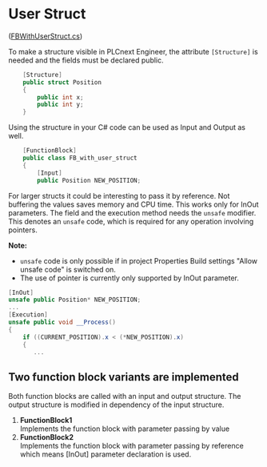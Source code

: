 # User Struct

([FBWithUserStruct.cs](FBWithUserStruct.cs))

To make a structure visible in PLCnext Engineer, the attribute
`[Structure]` is needed and the fields must be declared public.

```cs
    [Structure]
    public struct Position
    {
        public int x;
        public int y;
    }
```

Using the structure in your C# code can be used as Input and Output as well.

```cs
    [FunctionBlock]
    public class FB_with_user_struct
    {
        [Input]
        public Position NEW_POSITION;
```

For larger structs it could be interesting to pass it by reference.
Not buffering the values saves memory and CPU time.
This works only for InOut parameters.
The field and the execution method needs the `unsafe` modifier.
This denotes an `unsafe` code, which is required for any operation involving pointers.

**Note:**

- `unsafe` code is only possible if in project Properties Build settings
"Allow unsafe code" is switched on.
- The use of pointer is currently only supported by InOut parameter.

```cs
[InOut]
unsafe public Position* NEW_POSITION;
...
[Execution]
unsafe public void __Process()
{
    if ((CURRENT_POSITION).x < (*NEW_POSITION).x)
    {
       ...
```

## Two function block variants are implemented

Both function blocks are called with an input and output structure.
The output structure is modified in dependency of the input structure.

1. **FunctionBlock1** \
   Implements the function block with parameter passing by value
2. **FunctionBlock2** \
   Implements the function block with parameter passing by reference
which means [InOut] parameter declaration is used.

